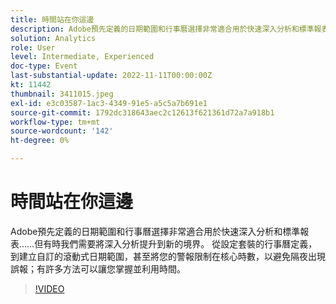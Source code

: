 ```yaml
---
title: 時間站在你這邊
description: Adobe預先定義的日期範圍和行事曆選擇非常適合用於快速深入分析和標準報表……但有時我們需要將深入分析提升到新的境界。 從設定套裝的行事曆定義，到建立自訂的滾動式日期範圍，甚至將您的警報限制在核心時數，以避免隔夜出現誤報；有許多方法可以讓您掌握並利用時間。
solution: Analytics
role: User
level: Intermediate, Experienced
doc-type: Event
last-substantial-update: 2022-11-11T00:00:00Z
kt: 11442
thumbnail: 3411015.jpeg
exl-id: e3c03587-1ac3-4349-91e5-a5c5a7b691e1
source-git-commit: 1792dc318643aec2c12613f621361d72a7a918b1
workflow-type: tm+mt
source-wordcount: '142'
ht-degree: 0%

---
```


# 時間站在你這邊

Adobe預先定義的日期範圍和行事曆選擇非常適合用於快速深入分析和標準報表……但有時我們需要將深入分析提升到新的境界。 從設定套裝的行事曆定義，到建立自訂的滾動式日期範圍，甚至將您的警報限制在核心時數，以避免隔夜出現誤報；有許多方法可以讓您掌握並利用時間。

>[!VIDEO](https://video.tv.adobe.com/v/3411015/?quality=12&learn=on)
